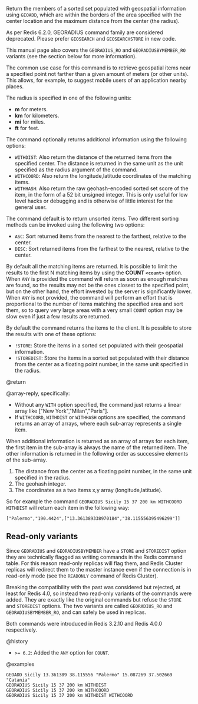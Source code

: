 Return the members of a sorted set populated with geospatial information using `GEOADD`, which are within the borders of the area specified with the center location and the maximum distance from the center (the radius).

As per Redis 6.2.0, GEORADIUS command family are considered deprecated. Please prefer `GEOSEARCH` and `GEOSEARCHSTORE` in new code.

This manual page also covers the `GEORADIUS_RO` and `GEORADIUSBYMEMBER_RO` variants (see the section below for more information).

The common use case for this command is to retrieve geospatial items near a specified point not farther than a given amount of meters (or other units). This allows, for example, to suggest mobile users of an application nearby places.

The radius is specified in one of the following units:

* **m** for meters.
* **km** for kilometers.
* **mi** for miles.
* **ft** for feet.

The command optionally returns additional information using the following options:

* `WITHDIST`: Also return the distance of the returned items from the specified center. The distance is returned in the same unit as the unit specified as the radius argument of the command.
* `WITHCOORD`: Also return the longitude,latitude coordinates of the matching items.
* `WITHHASH`: Also return the raw geohash-encoded sorted set score of the item, in the form of a 52 bit unsigned integer. This is only useful for low level hacks or debugging and is otherwise of little interest for the general user.

The command default is to return unsorted items. Two different sorting methods can be invoked using the following two options:

* `ASC`: Sort returned items from the nearest to the farthest, relative to the center.
* `DESC`: Sort returned items from the farthest to the nearest, relative to the center.

By default all the matching items are returned. It is possible to limit the results to the first N matching items by using the **COUNT `<count>`** option.
When `ANY` is provided the command will return as soon as enough matches are found,
so the results may not be the ones closest to the specified point, but on the other hand, the effort invested by the server is significantly lower.
When `ANY` is not provided, the command will perform an effort that is proportional to the number of items matching the specified area and sort them,
so to query very large areas with a very small `COUNT` option may be slow even if just a few results are returned.

By default the command returns the items to the client. It is possible to store the results with one of these options:

* `!STORE`: Store the items in a sorted set populated with their geospatial information.
* `!STOREDIST`: Store the items in a sorted set populated with their distance from the center as a floating point number, in the same unit specified in the radius.

@return

@array-reply, specifically:

* Without any `WITH` option specified, the command just returns a linear array like ["New York","Milan","Paris"].
* If `WITHCOORD`, `WITHDIST` or `WITHHASH` options are specified, the command returns an array of arrays, where each sub-array represents a single item.

When additional information is returned as an array of arrays for each item, the first item in the sub-array is always the name of the returned item. The other information is returned in the following order as successive elements of the sub-array.

1. The distance from the center as a floating point number, in the same unit specified in the radius.
2. The geohash integer.
3. The coordinates as a two items x,y array (longitude,latitude).

So for example the command `GEORADIUS Sicily 15 37 200 km WITHCOORD WITHDIST` will return each item in the following way:

    ["Palermo","190.4424",["13.361389338970184","38.115556395496299"]]

## Read-only variants

Since `GEORADIUS` and `GEORADIUSBYMEMBER` have a `STORE` and `STOREDIST` option they are technically flagged as writing commands in the Redis command table. For this reason read-only replicas will flag them, and Redis Cluster replicas will redirect them to the master instance even if the connection is in read-only mode (see the `READONLY` command of Redis Cluster).

Breaking the compatibility with the past was considered but rejected, at least for Redis 4.0, so instead two read-only variants of the commands were added. They are exactly like the original commands but refuse the `STORE` and `STOREDIST` options. The two variants are called `GEORADIUS_RO` and `GEORADIUSBYMEMBER_RO`, and can safely be used in replicas.

Both commands were introduced in Redis 3.2.10 and Redis 4.0.0 respectively.

@history

* `>= 6.2`: Added the `ANY` option for `COUNT`.

@examples

```cli
GEOADD Sicily 13.361389 38.115556 "Palermo" 15.087269 37.502669 "Catania"
GEORADIUS Sicily 15 37 200 km WITHDIST
GEORADIUS Sicily 15 37 200 km WITHCOORD
GEORADIUS Sicily 15 37 200 km WITHDIST WITHCOORD
```
